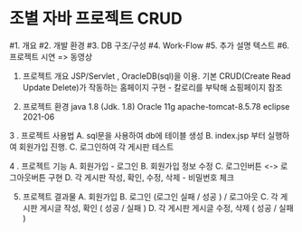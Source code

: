 # 조별 자바 프로젝트 CRUD

#1. 개요
#2. 개발 환경
#3. DB 구조/구성
#4. Work-Flow
#5. 추가 설명 텍스트
#6. 프로젝트 시연 => 동영상

1. 프로젝트 개요
     JSP/Servlet , OracleDB(sql)을 이용. 기본 CRUD(Create Read Update Delete)가 작동하는 홈페이지 구현 - 칼로리를 부탁해 쇼핑페이지 참조

2. 프로젝트 환경
     java 1.8 (Jdk. 1.8)
     Oracle 11g
     apache-tomcat-8.5.78
     eclipse 2021-06

3 . 프로젝트 사용법
     A.  sql문을 사용하여 db에 테이블 생성
     B.  index.jsp 부터 실행하여 회원가입 진행.
     C.  로그인하여 각 게시판 테스트

4 . 프로젝트 기능
     A.  회원가입 - 로그인
     B.  회원가입 정보 수정
     C.  로그인버튼 <-> 로그아웃버튼 구현
     D.  각 게시판 작성, 확인, 수정, 삭제 - 비밀번호 체크

5. 프로젝트 결과물
     A. 회원가입
     B. 로그인 (로그인 실패 / 성공 ) / 로그아웃
     C. 각 게시판  게시글 작성, 확인 ( 성공 / 실패 )
     D. 각 게시판  게시글 수정, 삭제 ( 성공 / 실패 )
